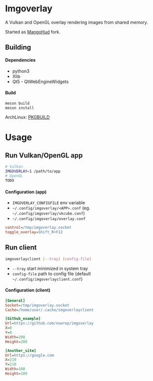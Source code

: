 # Imgoverlay

A Vulkan and OpenGL overlay rendering images from shared memory.

Started as [MangoHud](https://github.com/flightlessmango/MangoHud) fork.

## Building

#### Dependencies
* python3
* Xlib
* Qt5 - QtWebEngineWidgets

#### Build
```sh
meson build
meson install
```
ArchLinux: [PKGBUILD](dist/PKGBUILD)

# Usage

## Run Vulkan/OpenGL app
```sh
# Vulkan
IMGOVERLAY=1 /path/to/app
# OpenGL
TODO
```

#### Configuration (app)
* `IMGOVERLAY_CONFIGFILE` env variable
* `~/.config/imgoverlay/<APP>.conf` (eg. `~/.config/imgoverlay/vkcube.conf`)
* `~/.config/imgoverlay/overlay.conf`

```ini
control=/tmp/imgoverlay.socket
toggle_overlay=Shift_R+F12
```

## Run client
```sh
imgoverlayclient [--tray] [config-file]
```
* `--tray` start minimized in system tray
* `config-file` path to config file (default `~/.config/imgoverlayclient.conf`)

#### Configuration (client)

```ini
[General]
Socket=/tmp/imgoverlay.socket
Cache=/home/user/.cache/imgoverlayclient

[Github_example]
Url=https://github.com/nowrep/imgoverlay
X=0
Y=0
Width=200
Height=200

[Another_site]
Url=https://google.com
X=210
Y=210
Width=100
Height=100
```
